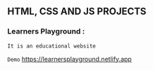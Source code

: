 ## HTML, CSS AND JS PROJECTS

### Learners Playground :
`It is an educational website`

`Demo` https://learnersplayground.netlify.app
